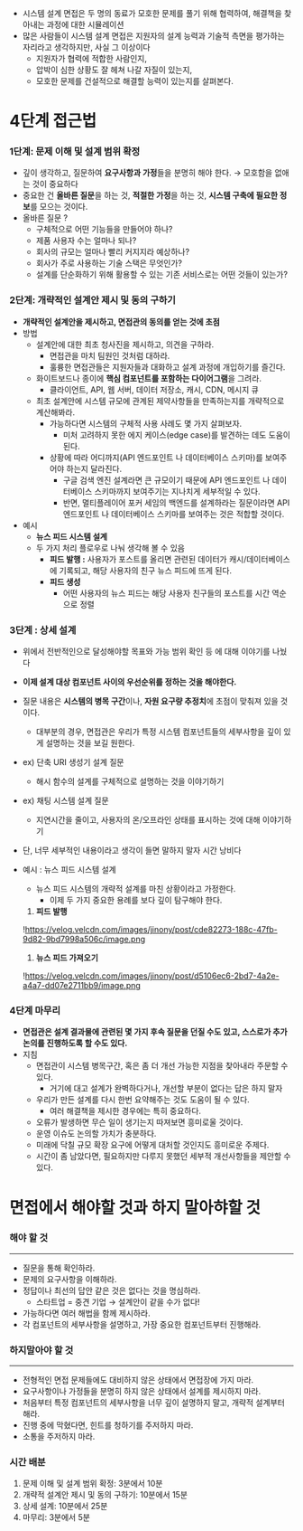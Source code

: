- 시스템 설계 면접은 두 명의 동료가 모호한 문제를 풀기 위해 협력하여, 해결책을 찾아내는 과정에 대한 시뮬레이션
- 많은 사람들이 시스템 설계 면접은 지원자의 설계 능력과 기술적 측면을 평가하는 자리라고 생각하지만, 사실 그 이상이다
    - 지원자가 협력에 적합한 사람인지,
    - 압박이 심한 상황도 잘 헤쳐 나갈 자질이 있는지,
    - 모호한 문제를 건설적으로 해결할 능력이 있는지를 살펴본다.

# 4단계 접근법

### **1단계: 문제 이해 및 설계 범위 확정**

- 깊이 생각하고, 질문하여 **요구사항과 가정**들을 분명히 해야 한다. → 모호함을 없애는 것이 중요하다
- 중요한 건 **올바른 질문**을 하는 것, **적절한 가정**을 하는 것, **시스템 구축에 필요한 정보**를 모으는 것이다.
- 올바른 질문 ?
    - 구체적으로 어떤 기능들을 만들어야 하나?
    - 제품 사용자 수는 얼마나 되나?
    - 회사의 규모는 얼마나 빨리 커지지라 예상하나?
    - 회사가 주로 사용하는 기술 스택은 무엇인가?
    - 설계를 단순화하기 위해 활용할 수 있는 기존 서비스로는 어떤 것들이 있는가?
    

### **2단계: 개략적인 설계안 제시 및 동의 구하기**

- **개략적인 설계안을 제시하고, 면접관의 동의를 얻는 것에 초점**
- 방법
    - 설계안에 대한 최초 청사진을 제시하고, 의견을 구하라.
        - 면접관을 마치 팀원인 것처럼 대하라.
        - 훌륭한 면접관들은 지원자들과 대화하고 설계 과정에 개입하기를 즐긴다.
    - 화이트보드나 종이에 **핵심 컴포넌트를 포함하는 다이어그램**을 그려라.
        - 클라이언트, API, 웹 서버, 데이터 저장소, 캐시, CDN, 메시지 큐
    - 최초 설계안에 시스템 규모에 관계된 제약사항들을 만족하는지를 개략적으로 계산해봐라.
        - 가능하다면 시스템의 구체적 사용 사례도 몇 가지 살펴보자.
            - 미처 고려하지 못한 에지 케이스(edge case)를 발견하는 데도 도움이 된다.
        - 상황에 따라 어디까지(API 엔드포인트 나 데이터베이스 스키마)를 보여주어야 하는지 달라진다.
            - 구글 검색 엔진 설계라면 큰 규모이기 때문에 API 엔드포인트 나 데이터베이스 스키마까지 보여주기는 지나치게 세부적일 수 있다.
            - 반면, 멀티플레이어 포커 세임의 백엔드를 설계하라는 질문이라면 API 엔드포인트 나 데이터베이스 스키마를 보여주는 것은 적합할 것이다.
- 예시
    - **뉴스 피드 시스템 설계**
    - 두 가지 처리 플로우로 나눠 생각해 볼 수 있음
        - **피드 발행 :** 
        사용자가 포스트를 올리면 관련된 데이터가 캐시/데이터베이스에 기록되고, 해당 사용자의 친구 뉴스 피드에 뜨게 된다.
        - **피드 생성**
            - 어떤 사용자의 뉴스 피드는 해당 사용자 친구들의 포스트를 시간 역순으로 정렬

### 3단계 : 상세 설계

- 위에서 전반적인으로 달성해야할 목표와 가능 범위 확인 등 에 대해 이야기를 나눴다
- **이제 설계 대상 컴포넌트 사이의 우선순위를 정하는 것을 해야한다.**
- 질문 내용은 **시스템의 병목 구간**이나, **자원 요구량 추정치**에 초점이 맞춰져 있을 것이다.
    - 대부분의 경우, 면접관은 우리가 특정 시스템 컴포넌트들의 세부사항을 깊이 있게 설명하는 것을 보길 원한다.
- ex) 단축 URI 생성기 설계 질문
    - 해시 함수의 설계를 구체적으로 설명하는 것을 이야기하기
- ex) 채팅 시스템 설계 질문
    - 지연시간을 줄이고, 사용자의 온/오프라인 상태를 표시하는 것에 대해 이야기하기
- 단, 너무 세부적인 내용이라고 생각이 들면 말하지 말자 시간 낭비다
- 예시 : 뉴스 피드 시스템 설계
    - 뉴스 피드 시스템의 개략적 설계를 마친 상황이라고 가정한다.
        - 이제 두 가지 중요한 용례를 보다 깊이 탐구해야 한다.
    1. **피드 발행**
    
    !https://velog.velcdn.com/images/jinony/post/cde82273-188c-47fb-9d82-9bd7998a506c/image.png
    
    1. **뉴스 피드 가져오기**
    
    !https://velog.velcdn.com/images/jinony/post/d5106ec6-2bd7-4a2e-a4a7-dd07e2711bb9/image.png
    

### 4단계 마무리

- **면접관은 설계 결과물에 관련된 몇 가지 후속 질문을 던질 수도 있고, 스스로가 추가 논의를 진행하도록 할 수도 있다.**
- 지침
    - 면접관이 시스템 병목구간, 혹은 좀 더 개선 가능한 지점을 찾아내라 주문할 수 있다.
        - 거기에 대고 설계가 완벽하다거나, 개선할 부분이 없다는 답은 하지 말자
    - 우리가 만든 설계를 다시 한번 요약해주는 것도 도움이 될 수 있다.
        - 여러 해결책을 제시한 경우에는 특히 중요하다.
    - 오류가 발생하면 무슨 일이 생기는지 따져보면 흥미로울 것이다.
    - 운영 이슈도 논의할 가치가 충분하다.
    - 미래에 닥칠 규모 확장 요구에 어떻게 대처할 것인지도 흥미로운 주제다.
    - 시간이 좀 남았다면, 필요하지만 다루지 못했던 세부적 개선사항들을 제안할 수 있다.

# 면접에서 해야할 것과 하지 말아햐할 것

### 해야 할 것

---

- 질문을 통해 확인하라.
- 문제의 요구사항을 이해하라.
- 정답이나 최선의 답안 같은 것은 없다는 것을 명심하라.
    - 스타트업 = 중견 기업 → 설계안이 같을 수가 없다!
- 가능하다면 여러 해법을 함께 제시하라.
- 각 컴포넌트의 세부사항을 설명하고, 가장 중요한 컴포넌트부터 진행해라.

### **하지말아야 할 것**

---

- 전형적인 면접 문제들에도 대비하지 않은 상태에서 면접장에 가지 마라.
- 요구사항이나 가정들을 분명히 하지 않은 상태에서 설계를 제시하지 마라.
- 처음부터 특정 컴포넌트의 세부사항을 너무 깊이 설명하지 말고, 개략적 설계부터 해라.
- 진행 중에 막혔다면, 힌트를 청하기를 주저하지 마라.
- 소통을 주저하지 마라.

### 시간 배분

1. 문제 이해 및 설계 범위 확정: 3분에서 10분
2. 개략적 설계안 제시 및 동의 구하기: 10분에서 15분
3. 상세 설계: 10분에서 25분
4. 마무리: 3분에서 5분
